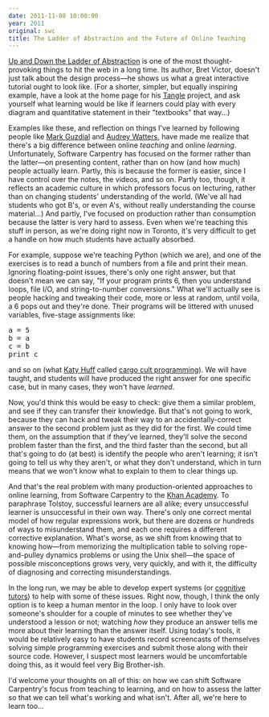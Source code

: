 ```yaml
---
date: 2011-11-08 10:00:00
year: 2011
original: swc
title: The Ladder of Abstraction and the Future of Online Teaching
---
```

<p><a href="http://worrydream.com/LadderOfAbstraction/">Up and Down the Ladder of Abstraction</a> is one of the most thought-provoking things to hit the web in a long time. Its author, Bret Victor, doesn't just talk about the design process&mdash;he shows us what a great interactive tutorial ought to look like. (For a shorter, simpler, but equally inspiring example, have a look at the home page for his <a href="http://worrydream.com/Tangle/">Tangle</a> project, and ask yourself what learning would be like if learners could play with every diagram and quantitative statement in their "textbooks" that way...)</p>
<p>Examples like these, and reflection on things I've learned by following people like <a href="http://computinged.wordpress.com/">Mark Guzdial</a> and <a href="http://www.hackeducation.com/">Audrey Watters</a>, have made me realize that there's a big difference between online <em>teaching</em> and online <em>learning</em>. Unfortunately, Software Carpentry has focused on the former rather than the latter&mdash;on presenting content, rather than on how (and how much) people actually learn. Partly, this is because the former is easier, since I have control over the notes, the videos, and so on. Partly too, though, it reflects an academic culture in which professors focus on lecturing, rather than on changing students' understanding of the world. (We've all had students who got B's, or even A's, without really understanding the course material...) And partly, I've focused on production rather than consumption because the latter is very hard to assess. Even when we're teaching this stuff in person, as we're doing right now in Toronto, it's very difficult to get a handle on how much students have actually absorbed.</p>
<p>For example, suppose we're teaching Python (which we are), and one of the exercises is to read a bunch of numbers from a file and print their mean. Ignoring floating-point issues, there's only one right answer, but that doesn't mean we can say, "If your program prints 6, then you understand loops, file I/O, and string-to-number conversions." What we'll actually see is people hacking and tweaking their code, more or less at random, until voila, a 6 pops out and they're done. Their programs will be littered with unused variables, five-stage assignments like:</p>
<pre>a = 5
b = a
c = b
print c</pre>
<p>and so on (what <a href="http://homepages.cae.wisc.edu/~khuff/">Katy Huff</a> called <a href="http://en.wikipedia.org/wiki/Cargo_cult_programming">cargo cult programming</a>). We will have taught, and students will have produced the right answer for one specific case, but in many cases, they won't have <em>learned</em>.</p>
<p>Now, you'd think this would be easy to check: give them a similar problem, and see if they can transfer their knowledge. But that's not going to work, because they can hack and tweak their way to an accidentally-correct answer to the second problem just as they did for the first. We could time them, on the assumption that if they've learned, they'll solve the second problem faster than the first, and the third faster than the second, but all that's going to do (at best) is identify the people who aren't learning; it isn't going to tell us why they aren't, or what they don't understand, which in turn means that we won't know what to explain to them to clear things up.</p>
<p>And that's the real problem with many production-oriented approaches to online learning, from Software Carpentry to the <a href="http://khanacademy.org">Khan Academy</a>. To paraphrase Tolstoy, successful learners are all alike; every unsuccessful learner is unsuccessful in their own way. There's only one correct mental model of how regular expressions work, but there are dozens or hundreds of ways to misunderstand them, and each one requires a different corrective explanation. What's worse, as we shift from knowing that to knowing how&mdash;from memorizing the multiplication table to solving rope-and-pulley dynamics problems or using the Unix shell&mdash;the space of possible misconceptions grows very, very quickly, and with it, the difficulty of diagnosing and correcting misunderstandings.</p>
<p>In the long run, we may be able to develop expert systems (or <a href="http://en.wikipedia.org/wiki/Cognitive_tutor">cognitive tutors</a>) to help with some of these issues. Right now, though, I think the only option is to keep a human mentor in the loop.  I only have to look over someone's shoulder for a couple of minutes to see whether they've understood a lesson or not; watching <em>how</em> they produce an answer tells me more about their learning than the answer itself. Using today's tools, it would be relatively easy to have students record screencasts of themselves solving simple programming exercises and submit those along with their source code. However, I suspect most learners would be uncomfortable doing this, as it would feel very Big Brother-ish.</p>
<p>I'd welcome your thoughts on all of this: on how we can shift Software Carpentry's focus from teaching to learning, and on how to assess the latter so that we can tell what's working and what isn't. After all, we're here to learn too...</p>
